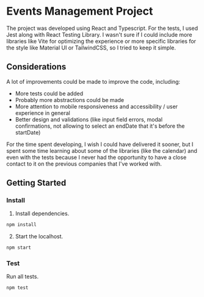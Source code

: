 # Events Management Project

The project was developed using React and Typescript. For the tests, I used Jest along with React
Testing Library. I wasn't sure if I could include more libraries like Vite for optimizing the
experience or more specific libraries for the style like Material UI or TailwindCSS, so I tried to
keep it simple.

## Considerations

A lot of improvements could be made to improve the code, including:

- More tests could be added
- Probably more abstractions could be made
- More attention to mobile responsiveness and accessibility / user experience in general
- Better design and validations (like input field errors, modal confirmations, not allowing to
  select an endDate that it's before the startDate)

For the time spent developing, I wish I could have delivered it sooner, but I spent some time
learning about some of the libraries (like the calendar) and even with the tests because I never had
the opportunity to have a close contact to it on the previous companies that I've worked with.

## Getting Started

### Install

1. Install dependencies.

```bash
npm install
```

2. Start the localhost.

```bash
npm start
```

### Test

Run all tests.

```bash
npm test
```
